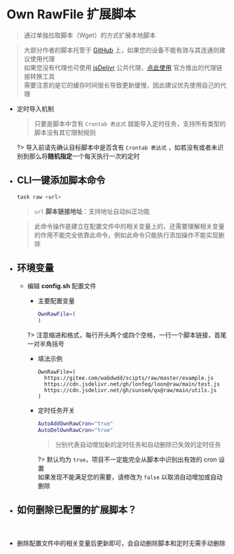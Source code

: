 # Own RawFile 扩展脚本
> 通过单独拉取脚本（Wget）的方式扩展本地脚本

> 大部分作者的脚本托管于 [GitHub](https://github.com) 上，如果您的设备不能有效与其连通则建议使用代理\
> 如果您没有代理也可使用 [jsDelivr](https://www.jsdelivr.com/?docs=gh) 公共代理，[点此使用](https://www.jsdelivr.com/github) 官方推出的代理链接转换工具\
> 需要注意的是它的缓存时间很长导致更新缓慢，因此建议优先使用自己的代理

- 定时导入机制

  > 只要是脚本中含有 `Crontab 表达式` 就能导入定时任务，支持所有类型的脚本没有其它限制规则

  ?> 导入前请先确认目标脚本中是否含有 `Crontab 表达式` ，如若没有或者未识别到那么将**随机指定**一个每天执行一次的定时

- ## CLI一键添加脚本命令

    ```bash
    task raw <url>
    ```

    > `url` **脚本链接地址**：支持地址自动纠正功能

    > 此命令操作是建立在配置文件中的相关变量上的，还需要理解相关变量的作用不能完全依靠此命令，例如此命令只能执行添加操作不能实现删除

- ## 环境变量

    - 编辑 **config.sh** 配置文件

        - 主要配置变量

          ```bash
          OwnRawFile=(
          )
          ```
        ?> 注意缩进和格式，每行开头两个或四个空格，一行一个脚本链接，首尾一对半角括号

        - 填法示例

          ```
          OwnRawFile=(
            https://gitee.com/wabdwdd/scipts/raw/master/example.js
            https://cdn.jsdelivr.net/gh/lonfeg/loon@raw/main/test.js
            https://cdn.jsdelivr.net/gh/sunsem/qx@raw/main/utils.js
          )
          ```

        - 定时任务开关

            ```bash
            AutoAddOwnRawCron="true"
            AutoDelOwnRawCron="true"
            ```

            > 分别代表自动增加新的定时任务和自动删除已失效的定时任务
        
          ?> 默认均为 `true`，项目不一定能完全从脚本中识别出有效的 cron 设置\
            如果发现不能满足您的需要，请修改为 `false` 以取消自动增加或自动删除

- ## 如何删除已配置的扩展脚本？ <!-- {docsify-ignore} -->
ㅤ
  - 删除配置文件中的相关变量后更新即可，会自动删除脚本和定时无需手动删除